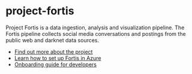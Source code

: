 # project-fortis

Project Fortis is a data ingestion, analysis and visualization pipeline. The
Fortis pipeline collects social media conversations and postings from the public
web and darknet data sources.

- [Find out more about the project](project-fortis-pipeline/docs/background.md)
- [Learn how to set up Fortis in Azure](project-fortis-pipeline/docs/production-setup.md)
- [Onboarding guide for developers](project-fortis-pipeline/docs/development-setup.md)
